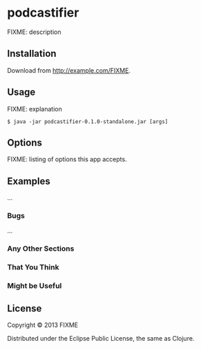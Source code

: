 # podcastifier

FIXME: description

## Installation

Download from http://example.com/FIXME.

## Usage

FIXME: explanation

    $ java -jar podcastifier-0.1.0-standalone.jar [args]

## Options

FIXME: listing of options this app accepts.

## Examples

...

### Bugs

...

### Any Other Sections
### That You Think
### Might be Useful

## License

Copyright © 2013 FIXME

Distributed under the Eclipse Public License, the same as Clojure.
